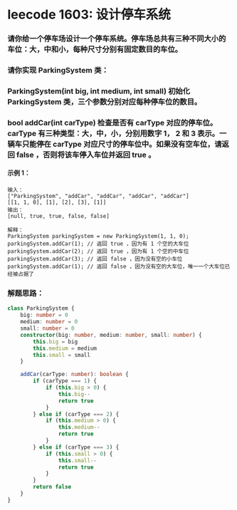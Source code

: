 # leecode 1603: 设计停车系统

### 请你给一个停车场设计一个停车系统。停车场总共有三种不同大小的车位：大，中和小，每种尺寸分别有固定数目的车位。

### 请你实现 ParkingSystem 类：

### ParkingSystem(int big, int medium, int small) 初始化 ParkingSystem 类，三个参数分别对应每种停车位的数目。
### bool addCar(int carType) 检查是否有 carType 对应的停车位。 carType 有三种类型：大，中，小，分别用数字 1， 2 和 3 表示。一辆车只能停在  carType 对应尺寸的停车位中。如果没有空车位，请返回 false ，否则将该车停入车位并返回 true 。
 
#### 示例 1：
```
输入：
["ParkingSystem", "addCar", "addCar", "addCar", "addCar"]
[[1, 1, 0], [1], [2], [3], [1]]
输出：
[null, true, true, false, false]

解释：
ParkingSystem parkingSystem = new ParkingSystem(1, 1, 0);
parkingSystem.addCar(1); // 返回 true ，因为有 1 个空的大车位
parkingSystem.addCar(2); // 返回 true ，因为有 1 个空的中车位
parkingSystem.addCar(3); // 返回 false ，因为没有空的小车位
parkingSystem.addCar(1); // 返回 false ，因为没有空的大车位，唯一一个大车位已经被占据了
```

### 解题思路：
```ts
class ParkingSystem {
    big: number = 0
    medium: number = 0
    small: number = 0
    constructor(big: number, medium: number, small: number) {
        this.big = big
        this.medium = medium
        this.small = small
    }

    addCar(carType: number): boolean {
        if (carType === 1) {
            if (this.big > 0) {
                this.big--
                return true
            }
        } else if (carType === 2) {
            if (this.medium > 0) {
                this.medium--
                return true
            }
        } else if (carType === 3) {
            if (this.small > 0) {
                this.small--
                return true
            }
        }
        return false
    }
}
```